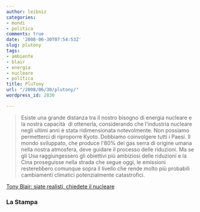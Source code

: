 ```yaml
---
author: leibniz
categories:
- mondi
- politica
comments: true
date: '2008-06-30T07:54:53Z'
slug: plutony
tags:
- ambiente
- blair
- energia
- nucleare
- politica
title: PluTony
url: "/2008/06/30/plutony/"
wordpress_id: 2830

---
```

> Esiste una grande distanza tra il nostro bisogno di energia nucleare e la nostra capacità  di ottenerla, considerando che l'industria nucleare negli ultimi anni è stata ridimensionata notevolmente. Non possiamo permetterci di riproporre Kyoto. Dobbiamo coinvolgere tutti i Paesi. Il mondo sviluppato, che produce l'80% dei gas serra di origine umana nella nostra atmosfera, deve guidare il processo delle riduzioni. Ma se gli Usa raggiungessero gli obiettivi più ambiziosi delle riduzioni e la Cina proseguisse nella strada che segue oggi, le emissioni resterebbero comunque sopra il livello che rende molto più probabili cambiamenti climatici potenzialmente catastrofici.


[Tony Blair: siate realisti, chiedete il nucleare](http://www.lastampa.it/_web/cmstp/tmplRubriche/editoriali/gEditoriali.asp?ID_blog=25&ID_articolo=4707&ID_sezione=&sezione=)


### La Stampa
